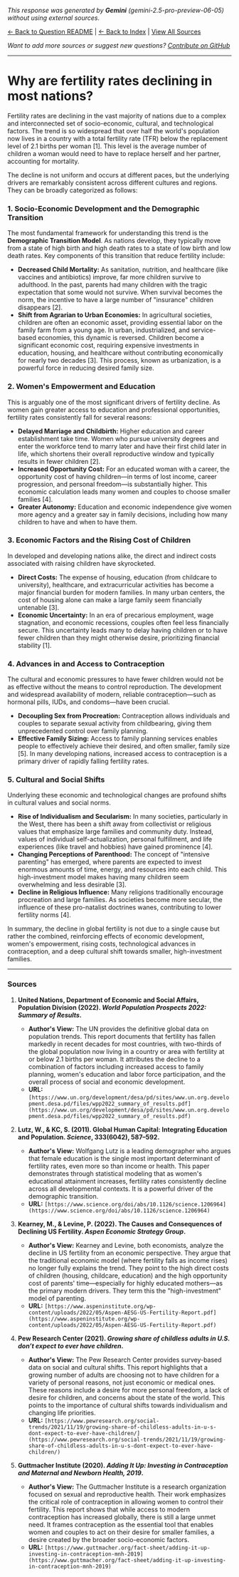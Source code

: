 <!-- 
Generated by: gemini
Model: gemini-2.5-pro-preview-06-05
Prompt type: default
Tools enabled: False
Generated at: 2025-07-10T20:50:08.696507
-->

*This response was generated by **Gemini** (gemini-2.5-pro-preview-06-05) without using external sources.*

[← Back to Question README](README.md) | [← Back to Index](../README.md) | [View All Sources](../allsources.md)

*Want to add more sources or suggest new questions? [Contribute on GitHub](https://github.com/justinwest/SuggestedSources)*

---

# Why are fertility rates declining in most nations?

Fertility rates are declining in the vast majority of nations due to a complex and interconnected set of socio-economic, cultural, and technological factors. The trend is so widespread that over half the world's population now lives in a country with a total fertility rate (TFR) below the replacement level of 2.1 births per woman [1]. This level is the average number of children a woman would need to have to replace herself and her partner, accounting for mortality.

The decline is not uniform and occurs at different paces, but the underlying drivers are remarkably consistent across different cultures and regions. They can be broadly categorized as follows:

### 1. Socio-Economic Development and the Demographic Transition

The most fundamental framework for understanding this trend is the **Demographic Transition Model**. As nations develop, they typically move from a state of high birth and high death rates to a state of low birth and low death rates. Key components of this transition that reduce fertility include:

*   **Decreased Child Mortality:** As sanitation, nutrition, and healthcare (like vaccines and antibiotics) improve, far more children survive to adulthood. In the past, parents had many children with the tragic expectation that some would not survive. When survival becomes the norm, the incentive to have a large number of "insurance" children disappears [2].
*   **Shift from Agrarian to Urban Economies:** In agricultural societies, children are often an economic asset, providing essential labor on the family farm from a young age. In urban, industrialized, and service-based economies, this dynamic is reversed. Children become a significant economic cost, requiring expensive investments in education, housing, and healthcare without contributing economically for nearly two decades [3]. This process, known as urbanization, is a powerful force in reducing desired family size.

### 2. Women's Empowerment and Education

This is arguably one of the most significant drivers of fertility decline. As women gain greater access to education and professional opportunities, fertility rates consistently fall for several reasons:

*   **Delayed Marriage and Childbirth:** Higher education and career establishment take time. Women who pursue university degrees and enter the workforce tend to marry later and have their first child later in life, which shortens their overall reproductive window and typically results in fewer children [2].
*   **Increased Opportunity Cost:** For an educated woman with a career, the opportunity cost of having children—in terms of lost income, career progression, and personal freedom—is substantially higher. This economic calculation leads many women and couples to choose smaller families [4].
*   **Greater Autonomy:** Education and economic independence give women more agency and a greater say in family decisions, including how many children to have and when to have them.

### 3. Economic Factors and the Rising Cost of Children

In developed and developing nations alike, the direct and indirect costs associated with raising children have skyrocketed.

*   **Direct Costs:** The expense of housing, education (from childcare to university), healthcare, and extracurricular activities has become a major financial burden for modern families. In many urban centers, the cost of housing alone can make a large family seem financially untenable [3].
*   **Economic Uncertainty:** In an era of precarious employment, wage stagnation, and economic recessions, couples often feel less financially secure. This uncertainty leads many to delay having children or to have fewer children than they might otherwise desire, prioritizing financial stability [1].

### 4. Advances in and Access to Contraception

The cultural and economic pressures to have fewer children would not be as effective without the means to control reproduction. The development and widespread availability of modern, reliable contraception—such as hormonal pills, IUDs, and condoms—have been crucial.

*   **Decoupling Sex from Procreation:** Contraception allows individuals and couples to separate sexual activity from childbearing, giving them unprecedented control over family planning.
*   **Effective Family Sizing:** Access to family planning services enables people to effectively achieve their desired, and often smaller, family size [5]. In many developing nations, increased access to contraception is a primary driver of rapidly falling fertility rates.

### 5. Cultural and Social Shifts

Underlying these economic and technological changes are profound shifts in cultural values and social norms.

*   **Rise of Individualism and Secularism:** In many societies, particularly in the West, there has been a shift away from collectivist or religious values that emphasize large families and community duty. Instead, values of individual self-actualization, personal fulfillment, and life experiences (like travel and hobbies) have gained prominence [4].
*   **Changing Perceptions of Parenthood:** The concept of "intensive parenting" has emerged, where parents are expected to invest enormous amounts of time, energy, and resources into each child. This high-investment model makes having many children seem overwhelming and less desirable [3].
*   **Decline in Religious Influence:** Many religions traditionally encourage procreation and large families. As societies become more secular, the influence of these pro-natalist doctrines wanes, contributing to lower fertility norms [4].

In summary, the decline in global fertility is not due to a single cause but rather the combined, reinforcing effects of economic development, women's empowerment, rising costs, technological advances in contraception, and a deep cultural shift towards smaller, high-investment families.

---
### Sources

1.  **United Nations, Department of Economic and Social Affairs, Population Division (2022). *World Population Prospects 2022: Summary of Results*.**
    *   **Author's View:** The UN provides the definitive global data on population trends. This report documents that fertility has fallen markedly in recent decades for most countries, with two-thirds of the global population now living in a country or area with fertility at or below 2.1 births per woman. It attributes the decline to a combination of factors including increased access to family planning, women's education and labor force participation, and the overall process of social and economic development.
    *   **URL:** `[https://www.un.org/development/desa/pd/sites/www.un.org.development.desa.pd/files/wpp2022_summary_of_results.pdf](https://www.un.org/development/desa/pd/sites/www.un.org.development.desa.pd/files/wpp2022_summary_of_results.pdf)`

2.  **Lutz, W., & KC, S. (2011). Global Human Capital: Integrating Education and Population. *Science*, 333(6042), 587–592.**
    *   **Author's View:** Wolfgang Lutz is a leading demographer who argues that female education is the single most important determinant of fertility rates, even more so than income or health. This paper demonstrates through statistical modeling that as women's educational attainment increases, fertility rates consistently decline across all developmental contexts. It is a powerful driver of the demographic transition.
    *   **URL:** `[https://www.science.org/doi/abs/10.1126/science.1206964](https://www.science.org/doi/abs/10.1126/science.1206964)`

3.  **Kearney, M., & Levine, P. (2022). The Causes and Consequences of Declining US Fertility. *Aspen Economic Strategy Group*.**
    *   **Author's View:** Kearney and Levine, both economists, analyze the decline in US fertility from an economic perspective. They argue that the traditional economic model (where fertility falls as income rises) no longer fully explains the trend. They point to the high direct costs of children (housing, childcare, education) and the high opportunity cost of parents' time—especially for highly educated mothers—as the primary modern drivers. They term this the "high-investment" model of parenting.
    *   **URL:** `[https://www.aspeninstitute.org/wp-content/uploads/2022/05/Aspen-AESG-US-Fertility-Report.pdf](https://www.aspeninstitute.org/wp-content/uploads/2022/05/Aspen-AESG-US-Fertility-Report.pdf)`

4.  **Pew Research Center (2021). *Growing share of childless adults in U.S. don’t expect to ever have children*.**
    *   **Author's View:** The Pew Research Center provides survey-based data on social and cultural shifts. This report highlights that a growing number of adults are choosing not to have children for a variety of personal reasons, not just economic or medical ones. These reasons include a desire for more personal freedom, a lack of desire for children, and concerns about the state of the world. This points to the importance of cultural shifts towards individualism and changing life priorities.
    *   **URL:** `[https://www.pewresearch.org/social-trends/2021/11/19/growing-share-of-childless-adults-in-u-s-dont-expect-to-ever-have-children/](https://www.pewresearch.org/social-trends/2021/11/19/growing-share-of-childless-adults-in-u-s-dont-expect-to-ever-have-children/)`

5.  **Guttmacher Institute (2020). *Adding It Up: Investing in Contraception and Maternal and Newborn Health, 2019*.**
    *   **Author's View:** The Guttmacher Institute is a research organization focused on sexual and reproductive health. Their work emphasizes the critical role of contraception in allowing women to control their fertility. This report shows that while access to modern contraception has increased globally, there is still a large unmet need. It frames contraception as the essential tool that enables women and couples to act on their desire for smaller families, a desire created by the broader socio-economic factors.
    *   **URL:** `[https://www.guttmacher.org/fact-sheet/adding-it-up-investing-in-contraception-mnh-2019](https://www.guttmacher.org/fact-sheet/adding-it-up-investing-in-contraception-mnh-2019)`